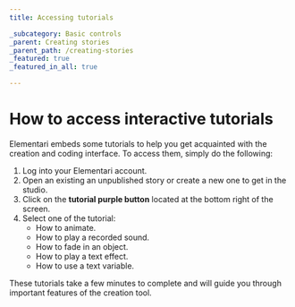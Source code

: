 ```yaml
---
title: Accessing tutorials

_subcategory: Basic controls
_parent: Creating stories
_parent_path: /creating-stories
_featured: true
_featured_in_all: true

---
```


# How to access interactive tutorials

Elementari embeds some tutorials to help you get acquainted with the creation and coding interface. To access them, simply do the following:

1. Log into your Elementari account.
2. Open an existing an unpublished story or create a new one to get in the studio.
3. Click on the **tutorial purple button** located at the bottom right of the screen.
4. Select one of the tutorial:
    - How to animate.
    - How to play a recorded sound.
    - How to fade in an object.
    - How to play a text effect.
    - How to use a text variable.

These tutorials take a few minutes to complete and will guide you through important features of the creation tool.

